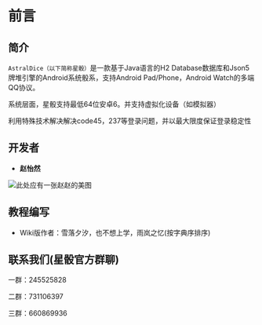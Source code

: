# 前言

## 简介
`AstralDice（以下简称星骰）`是一款基于Java语言的H2 Database数据库和Json5牌堆引擎的Android系统骰系，支持Android Pad/Phone，Android Watch的多端QQ协议。

系统层面，星骰支持最低64位安卓6。并支持虚拟化设备（如模拟器）

利用特殊技术解决解决code45，237等登录问题，并以最大限度保证登录稳定性

## 开发者

* **赵怡然**

![此处应有一张赵赵的美图](https://image.snoweven.com/i/2024/04/26/12f5t48.jpg)

## 教程编写
* Wiki版作者：雪落夕汐，也不想上学，雨岚之忆(按字典序排序)

## 联系我们(星骰官方群聊)
  一群：245525828

  二群：731106397

  三群：660869936

